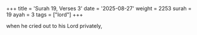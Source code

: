+++
title = 'Surah 19, Verses 3'
date = '2025-08-27'
weight = 2253
surah = 19
ayah = 3
tags = ["lord"]
+++

when he cried out to his Lord privately,